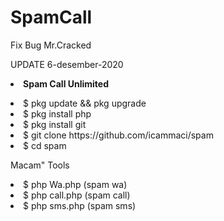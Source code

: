 # SpamCall
Fix Bug Mr.Cracked


UPDATE 6-desember-2020
<b><li>Spam Call Unlimited</b>
<li>$ pkg update && pkg upgrade
<li>$ pkg install php
<li>$ pkg install git
<li>$ git clone https://github.com/icammaci/spam
<li>$ cd spam

Macam" Tools
<li>$ php Wa.php (spam wa) 
<li>$ php call.php (spam call) 
<li>$ php sms.php (spam sms) 


